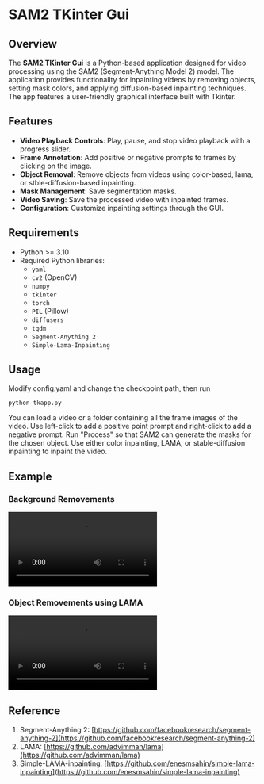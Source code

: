 # SAM2 TKinter Gui

## Overview

The **SAM2 TKinter Gui** is a Python-based application designed for video processing using the SAM2 (Segment-Anything Model 2) model. The application provides functionality for inpainting videos by removing objects, setting mask colors, and applying diffusion-based inpainting techniques. The app features a user-friendly graphical interface built with Tkinter.

## Features

- **Video Playback Controls**: Play, pause, and stop video playback with a progress slider.
- **Frame Annotation**: Add positive or negative prompts to frames by clicking on the image.
- **Object Removal**: Remove objects from videos using color-based, lama, or stble-diffusion-based inpainting.
- **Mask Management**: Save segmentation masks.
- **Video Saving**: Save the processed video with inpainted frames.
- **Configuration**: Customize inpainting settings through the GUI.

## Requirements

- Python >= 3.10
- Required Python libraries:
  - `yaml`
  - `cv2` (OpenCV)
  - `numpy`
  - `tkinter`
  - `torch`
  - `PIL` (Pillow)
  - `diffusers`
  - `tqdm`
  - `Segment-Anything 2`
  - `Simple-Lama-Inpainting` 
 
  
## Usage
Modify config.yaml and change the checkpoint path, then run
```shell
python tkapp.py
```
You can load a video or a folder containing all the frame images of the video. Use left-click to add a positive point prompt and right-click to add a negative prompt. Run "Process" so that SAM2 can generate the masks for the chosen object. Use either color inpainting, LAMA, or stable-diffusion inpainting to inpaint the video.


## Example

### Background Removements
<video src= "https://github.com/user-attachments/assets/15616366-8f76-4168-bea1-9f4e5193a88f"></video>



### Object Removements using LAMA
<video src="https://github.com/user-attachments/assets/0dfc39e9-62cd-43fe-a638-a11f5d24cdab"></video>

## Reference
1. Segment-Anything 2: [https://github.com/facebookresearch/segment-anything-2](https://github.com/facebookresearch/segment-anything-2)
2. LAMA: [https://github.com/advimman/lama](https://github.com/advimman/lama)
3. Simple-LAMA-inpainting: [https://github.com/enesmsahin/simple-lama-inpainting](https://github.com/enesmsahin/simple-lama-inpainting) 

